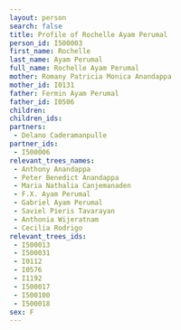 ```yaml
---
layout: person
search: false
title: Profile of Rochelle Ayam Perumal
person_id: I500003
first_name: Rochelle
last_name: Ayam Perumal
full_name: Rochelle Ayam Perumal
mother: Romany Patricia Monica Anandappa
mother_id: I0131
father: Fermin Ayam Perumal
father_id: I0506
children:
children_ids:
partners:
 - Delano Caderamanpulle
partner_ids:
 - I500006
relevant_trees_names:
 - Anthony Anandappa
 - Peter Benedict Anandappa
 - Maria Nathalia Canjemanaden
 - F.X. Ayam Perumal
 - Gabriel Ayam Perumal
 - Saviel Pieris Tavarayan
 - Anthonia Wijeratnam
 - Cecilia Rodrigo
relevant_trees_ids:
 - I500013
 - I500031
 - I0112
 - I0576
 - I1192
 - I500017
 - I500100
 - I500018
sex: F
---
```



